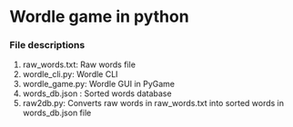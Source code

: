 # Wordle game in python

### File descriptions
1. raw_words.txt: Raw words file
2. wordle_cli.py: Wordle CLI
3. wordle_game.py: Wordle GUI in PyGame
4. words_db.json : Sorted words database
5. raw2db.py: Converts raw words in raw_words.txt into sorted words in words_db.json file